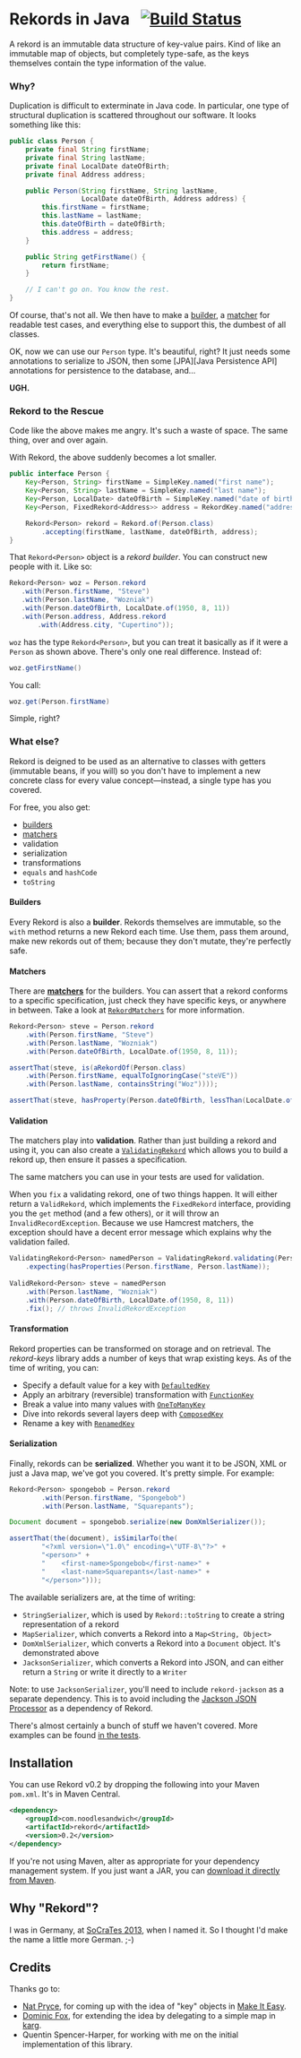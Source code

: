 # Rekords in Java &nbsp; [![Build Status](https://travis-ci.org/SamirTalwar/Rekord.png)](https://travis-ci.org/SamirTalwar/Rekord)

A rekord is an immutable data structure of key-value pairs. Kind of like an immutable map of objects, but completely
type-safe, as the keys themselves contain the type information of the value.

### Why?

Duplication is difficult to exterminate in Java code. In particular, one type of structural duplication is scattered
throughout our software. It looks something like this:

```java
public class Person {
    private final String firstName;
    private final String lastName;
    private final LocalDate dateOfBirth;
    private final Address address;

    public Person(String firstName, String lastName,
                  LocalDate dateOfBirth, Address address) {
        this.firstName = firstName;
        this.lastName = lastName;
        this.dateOfBirth = dateOfBirth;
        this.address = address;
    }

    public String getFirstName() {
        return firstName;
    }

    // I can't go on. You know the rest.
}
```

Of course, that's not all. We then have to make a [builder][Make It Easy], a [matcher][Hamcrest] for readable test
cases, and everything else to support this, the dumbest of all classes.

OK, now we can use our `Person` type. It's beautiful, right? It just needs some annotations to serialize to JSON, then
some [JPA][Java Persistence API] annotations for persistence to the database, and…

**UGH.**

### Rekord to the Rescue

Code like the above makes me angry. It's such a waste of space. The same thing, over and over again.

With Rekord, the above suddenly becomes a lot smaller.
       
```java
public interface Person {
    Key<Person, String> firstName = SimpleKey.named("first name");
    Key<Person, String> lastName = SimpleKey.named("last name");
    Key<Person, LocalDate> dateOfBirth = SimpleKey.named("date of birth");
    Key<Person, FixedRekord<Address>> address = RekordKey.named("address");

    Rekord<Person> rekord = Rekord.of(Person.class)
        .accepting(firstName, lastName, dateOfBirth, address);
}
```

That `Rekord<Person>` object is a *rekord builder*. You can construct new people with it. Like so:

```java
Rekord<Person> woz = Person.rekord
   .with(Person.firstName, "Steve")
   .with(Person.lastName, "Wozniak")
   .with(Person.dateOfBirth, LocalDate.of(1950, 8, 11))
   .with(Person.address, Address.rekord
       .with(Address.city, "Cupertino"));
```

`woz` has the type `Rekord<Person>`, but you can treat it basically as if it were a `Person` as shown above. There's
only one real difference. Instead of:

```java
woz.getFirstName()
```

You call:

```java
woz.get(Person.firstName)
```

Simple, right?

### What else?

Rekord is deigned to be used as an alternative to classes with getters (immutable beans, if you will) so you don't have
to implement a new concrete class for every value concept—instead, a single type has you covered.
 
For free, you also get:

  * [builders][Make It Easy]
  * [matchers][Hamcrest]
  * validation
  * serialization
  * transformations
  * `equals` and `hashCode`
  * `toString`

#### Builders

Every Rekord is also a **builder**. Rekords themselves are immutable, so the `with` method returns a new
Rekord each time. Use them, pass them around, make new rekords out of them; because they don't mutate, they're perfectly
safe.

#### Matchers

There are [**matchers**][Hamcrest] for the builders. You can assert that a rekord conforms to a specific specification,
just check they have specific keys, or anywhere in between. Take a look at [`RekordMatchers`][RekordMatchers.java] for
more information.

```java
Rekord<Person> steve = Person.rekord
    .with(Person.firstName, "Steve")
    .with(Person.lastName, "Wozniak")
    .with(Person.dateOfBirth, LocalDate.of(1950, 8, 11));

assertThat(steve, is(aRekordOf(Person.class)
    .with(Person.firstName, equalToIgnoringCase("steVE"))
    .with(Person.lastName, containsString("Woz"))));

assertThat(steve, hasProperty(Person.dateOfBirth, lessThan(LocalDate.of(1970, 1, 1))));
```

#### Validation

The matchers play into **validation**. Rather than just building a rekord and using it, you can also create a
[`ValidatingRekord`][ValidatingRekordTest.java] which allows you to build a rekord up, then ensure it passes a
specification.
 
The same matchers you can use in your tests are used for validation.

When you `fix` a validating rekord, one of two things happen. It will either return a `ValidRekord`, which implements
the `FixedRekord` interface, providing you the `get` method (and a few others), or it will throw an
`InvalidRecordException`. Because we use Hamcrest matchers, the exception should have a decent error message which
explains why the validation failed.

```java
ValidatingRekord<Person> namedPerson = ValidatingRekord.validating(Person.rekord)
    .expecting(hasProperties(Person.firstName, Person.lastName));
    
ValidRekord<Person> steve = namedPerson
    .with(Person.lastName, "Wozniak")
    .with(Person.dateOfBirth, LocalDate.of(1950, 8, 11))
    .fix(); // throws InvalidRekordException
```

#### Transformation

Rekord properties can be transformed on storage and on retrieval. The *rekord-keys* library adds a number of keys that
wrap existing keys. As of the time of writing, you can:

  * Specify a default value for a key with [`DefaultedKey`][DefaultedKeyTest.java]
  * Apply an arbitrary (reversible) transformation with [`FunctionKey`][FunctionKeyTest.java]
  * Break a value into many values with [`OneToManyKey`][OneToManyKeyTest.java]
  * Dive into rekords several layers deep with [`ComposedKey`][ComposedKeyTest.java]
  * Rename a key with [`RenamedKey`][RenamedKeyTest.java]
  
[ComposedKeyTest.java]: https://github.com/SamirTalwar/Rekord/blob/master/keys/src/test/java/com/noodlesandwich/rekord/keys/ComposedKeyTest.java
[DefaultedKeyTest.java]: https://github.com/SamirTalwar/Rekord/blob/master/keys/src/test/java/com/noodlesandwich/rekord/keys/DefaultedKeyTest.java
[FunctionKeyTest.java]: https://github.com/SamirTalwar/Rekord/blob/master/keys/src/test/java/com/noodlesandwich/rekord/keys/FunctionKeyTest.java
[OneToManyKeyTest.java]: https://github.com/SamirTalwar/Rekord/blob/master/keys/src/test/java/com/noodlesandwich/rekord/keys/OneToManyKeyTest.java
[RenamedKeyTest.java]: https://github.com/SamirTalwar/Rekord/blob/master/keys/src/test/java/com/noodlesandwich/rekord/keys/RenamedKeyTest.java

#### Serialization

Finally, rekords can be **serialized**. Whether you want it to be JSON, XML or just a Java map, we've got you covered.
It's pretty simple. For example:

```java
Rekord<Person> spongebob = Person.rekord
        .with(Person.firstName, "Spongebob")
        .with(Person.lastName, "Squarepants");

Document document = spongebob.serialize(new DomXmlSerializer());

assertThat(the(document), isSimilarTo(the(
        "<?xml version=\"1.0\" encoding=\"UTF-8\"?>" +
        "<person>" +
        "    <first-name>Spongebob</first-name>" +
        "    <last-name>Squarepants</last-name>" +
        "</person>")));
```

The available serializers are, at the time of writing: 

  * `StringSerializer`, which is used by `Rekord::toString` to create a string representation of a rekord
  * `MapSerializer`, which converts a Rekord into a `Map<String, Object>`
  * `DomXmlSerializer`, which converts a Rekord into a `Document` object. It's demonstrated above
  * `JacksonSerializer`, which converts a Rekord into JSON, and can either return a `String` or write it directly to a
    `Writer`
    
Note: to use `JacksonSerializer`, you'll need to include `rekord-jackson` as a separate dependency. This is to avoid
including the [Jackson JSON Processor][] as a dependency of Rekord.

There's almost certainly a bunch of stuff we haven't covered. More examples can be found [in the tests][Tests].

[RekordMatchers.java]: https://github.com/SamirTalwar/Rekord/blob/master/validation/src/main/java/com/noodlesandwich/rekord/validation/RekordMatchers.java
[ValidatingRekordTest.java]: https://github.com/SamirTalwar/Rekord/blob/master/validation/src/test/java/com/noodlesandwich/rekord/validation/ValidatingRekordTest.java
[Tests]: https://github.com/SamirTalwar/Rekord/tree/master/core/src/test/java/com/noodlesandwich/rekord

## Installation

You can use Rekord v0.2 by dropping the following into your Maven `pom.xml`. It's in Maven Central.

```xml
<dependency>
    <groupId>com.noodlesandwich</groupId>
    <artifactId>rekord</artifactId>
    <version>0.2</version>
</dependency>
```

If you're not using Maven, alter as appropriate for your dependency management system. If you just want a JAR, you can
[download it directly from Maven][rekord-0.2.jar].

[rekord-0.2.jar]: http://search.maven.org/remotecontent?filepath=com/noodlesandwich/rekord/0.2/rekord-0.2.jar

## Why "Rekord"?

I was in Germany, at [SoCraTes 2013][SoCraTes Conference], when I named it. So I thought I'd make the name a little more
German. ;-)

[SoCraTes Conference]: http://www.socrates-conference.de/

## Credits

Thanks go to:

* [Nat Pryce][@natpryce], for coming up with the idea of "key" objects in [Make It Easy][].
* [Dominic Fox][@domfox], for extending the idea by delegating to a simple map in [karg][].
* Quentin Spencer-Harper, for working with me on the initial implementation of this library.

[@natpryce]: https://twitter.com/natpryce
[@domfox]: https://twitter.com/domfox

[Hamcrest]: https://github.com/hamcrest/JavaHamcrest
[Jackson JSON Processor]: http://jackson.codehaus.org/
[karg]: https://github.com/youdevise/karg
[Make It Easy]: https://code.google.com/p/make-it-easy/
